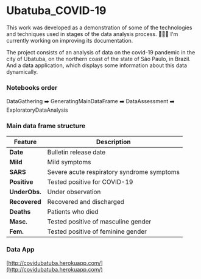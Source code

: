 # Ubatuba_COVID-19

This work was developed as a demonstration of some of the technologies and techniques used in stages of the data analysis process. :beginner::brazil:
I'm currently working on improving its documentation.

The project consists of an analysis of data on the covid-19 pandemic in the city of Ubatuba, on the northern coast of the state of São Paulo, in Brazil. And a data application, which displays some information about this data dynamically.

### Notebooks order
DataGathering :arrow_right: GeneratingMainDataFrame :arrow_right: DataAssessment :arrow_right: ExploratoryDataAnalysis

### Main data frame structure

| Feature  | Description |
| ------------- | ------------- |
| __Date__  | Bulletin release date  |
| __Mild__  | Mild symptoms |
| __SARS__  | Severe acute respiratory syndrome symptoms |
| __Positive__ | Tested positive for COVID-19 |
| __UnderObs.__  | Under observation  |
| __Recovered__  | Recovered and discharged  |
| __Deaths__  | Patients who died  |
| __Masc.__  | Tested positive of masculine gender |
| __Fem.__  | Tested positive of feminine gender  |

### Data App
[http://covidubatuba.herokuapp.com/](http://covidubatuba.herokuapp.com/)
